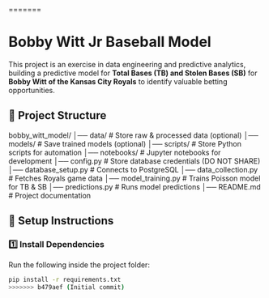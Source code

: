 =======
# Bobby Witt Jr Baseball Model 

This project is an exercise in data engineering and predictive analytics, building a predictive model for **Total Bases (TB) and Stolen Bases (SB)** for **Bobby Witt of the Kansas City Royals** to identify valuable betting opportunities.

## 📂 Project Structure

bobby_witt_model/
│── data/                    # Store raw & processed data (optional)
│── models/                  # Save trained models (optional)
│── scripts/                 # Store Python scripts for automation
│── notebooks/               # Jupyter notebooks for development
│── config.py                # Store database credentials (DO NOT SHARE)
│── database_setup.py        # Connects to PostgreSQL
│── data_collection.py       # Fetches Royals game data
│── model_training.py        # Trains Poisson model for TB & SB
│── predictions.py           # Runs model predictions
│── README.md                # Project documentation

## 📌 Setup Instructions

### 1️⃣ Install Dependencies
Run the following inside the project folder:
```bash
pip install -r requirements.txt
>>>>>>> b479aef (Initial commit)
